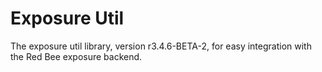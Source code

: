 # Exposure Util

The exposure util library, version r3.4.6-BETA-2, for easy integration with the Red Bee exposure backend.